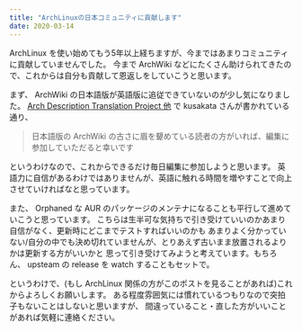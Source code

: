 ```yaml
---
title: "ArchLinuxの日本コミュニティに貢献します"
date: 2020-03-14
---
```


ArchLinux を使い始めてもう5年以上経ちますが、今まではあまりコミュニティに貢献していませんでした。
今まで ArchWiki などにたくさん助けられてきたので、これからは自分も貢献して恩返しをしていこうと思います。

まず、 ArchWiki の日本語版が英語版に追従できていないのが少し気になりました。
[Arch Description Translation Project 他](https://kusakata.com/arch-description-translation-project/)
で kusakata さんが書かれている通り、

> 日本語版の ArchWiki の古さに眉を顰めている読者の方がいれば、編集に参加していただると幸いです

というわけなので、これからできるだけ毎日編集に参加しようと思います。
英語力に自信があるわけではありませんが、英語に触れる時間を増やすことで向上させていければなと思っています。

また、 Orphaned な AUR のパッケージのメンテナになることも平行して進めていこうと思っています。
こちらは生半可な気持ちで引き受けていいのかあまり自信がなく、更新時にどこまでテストすればいいのかも
あまりよく分かっていない/自分の中でも決め切れていませんが、とりあえず古いまま放置されるよりかは更新する方がいいかと
思って引き受けてみようと考えています。もちろん、 upsteam の release を watch することもセットで。

というわけで、(もし ArchLinux 関係の方がこのポストを見ることがあれば)これからよろしくお願いします。
ある程度雰囲気には慣れているつもりなので突拍子もないことはしないと思いますが、
間違っていること・直した方がいいことがあれば気軽に連絡ください。
